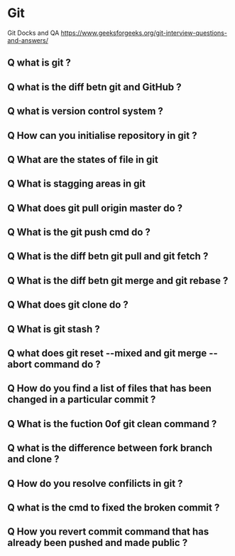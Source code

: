 # Git
Git Docks and QA
https://www.geeksforgeeks.org/git-interview-questions-and-answers/

## Q what is git ?
## Q what is the diff betn git and GitHub ?
## Q what is version control system ?
## Q How can you initialise repository in git ?
## Q What are the states of file in git 
## Q What is stagging areas in git 
## Q What does git pull origin master do ?
## Q What is the git push cmd do ?
## Q What is the diff betn git pull and git fetch ?
## Q What is the diff betn git merge and git rebase ?
## Q What does git clone do ?
## Q What is git stash ?
## Q what does git reset --mixed and git merge --abort command do ?
## Q How do you find a list of files that has been changed in a particular commit ?
## Q What is the fuction 0of git clean command ?
## Q what is the difference between fork branch and clone ?
## Q How do you resolve confilicts in git ?
## Q what is the cmd to fixed the broken commit ?
## Q How you revert commit command that has already been pushed and made public ?
